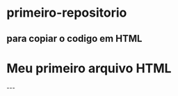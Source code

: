 # primeiro-repositorio

para copiar o codigo em HTML
---
<html>
  <h1>Meu primeiro arquivo HTML</h1>
  </html>
  ---
